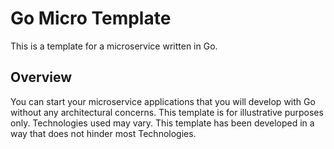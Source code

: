 # Go Micro Template

This is a template for a microservice written in Go.

## Overview

You can start your microservice applications that you will develop with Go without any architectural concerns. This template is for illustrative purposes only. Technologies used may vary. This template has been developed in a way that does not hinder most Technologies.

